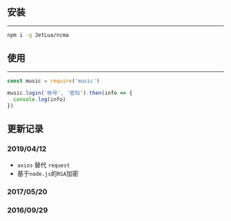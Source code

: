 ## 安装
---
```sh
npm i -g JetLua/ncma
```

## 使用
---

```js
const music = require('music')

music.login('帐号', '密码').then(info => {
  console.log(info)
})
```


## 更新记录

### 2019/04/12
  - `axios` 替代 `request`
  - 基于`node.js`的`RSA`加密

### 2017/05/20

### 2016/09/29
```
